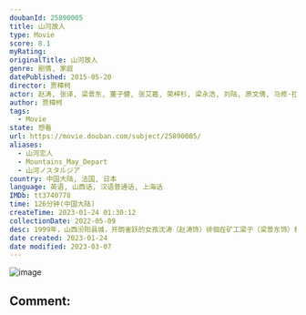 ```yaml
---
doubanId: 25890005
title: 山河故人
type: Movie
score: 8.1
myRating: 
originalTitle: 山河故人
genre: 剧情, 家庭
datePublished: 2015-05-20
director: 贾樟柯
actor: 赵涛, 张译, 梁景东, 董子健, 张艾嘉, 荣梓杉, 梁永浩, 刘陆, 原文倩, 马修·拉克劳, 杨苏, 李竹斌, 西蒙·沃基斯, 耶稣·恩克, 柳敏, 安娜·萨森, undefined, 白建才
author: 贾樟柯
tags:
  - Movie
state: 想看
url: https://movie.douban.com/subject/25890005/
aliases:
  - 山河恋人
  - Mountains_May_Depart
  - 山河ノスタルジア
country: 中国大陆, 法国, 日本
language: 英语, 山西话, 汉语普通话, 上海话
IMDb: tt3740778
time: 126分钟(中国大陆)
createTime: 2023-01-24 01:30:12
collectionDate: 2022-05-09
desc: 1999年，山西汾阳县城，开朗雀跃的女孩沈涛（赵涛饰）徘徊在矿工梁子（梁景东饰）和煤矿老板张晋生（张译饰）两端。一女二男的三角恋，无法维持长久的平衡。梁子和晋生的友情破裂。涛儿结婚的时节，有人选...
date created: 2023-01-24
date modified: 2023-03-07
---
```


![image](p2274320140.jpg)

Comment:
---
